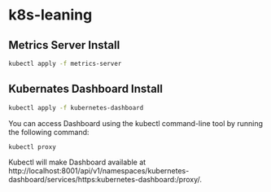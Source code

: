 # k8s-leaning

## Metrics Server Install

```bash
kubectl apply -f metrics-server
```

## Kubernates Dashboard Install

```bash
kubectl apply -f kubernetes-dashboard
```

You can access Dashboard using the kubectl command-line tool by running the following command:

```bash
kubectl proxy
```

Kubectl will make Dashboard available at http://localhost:8001/api/v1/namespaces/kubernetes-dashboard/services/https:kubernetes-dashboard:/proxy/.
